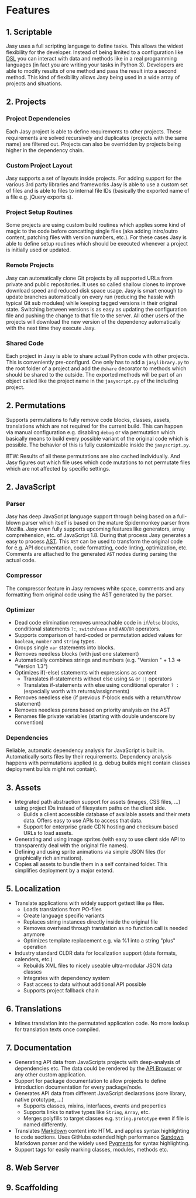 # Features

## 1. Scriptable

Jasy uses a full scripting language to define tasks. This allows the widest flexibility for the developer. Instead of being limited to a configuration like [DSL](http://en.wikipedia.org/wiki/Domain-specific_language) you can interact with data and methods like in a real programming languages (in fact you are writing your tasks in Python 3). Developers are able to modify results of one method and pass the result into a second method. This kind of flexibility allows Jasy being used in a wide array of projects and situations.



## 2. Projects

### Project Dependencies

Each Jasy project is able to define requirements to other projects. These requirements are solved recursively and duplicates (projects with the same name) are filtered out. Projects can also be overridden by projects being higher in the dependency chain.

### Custom Project Layout

Jasy supports a set of layouts inside projects. For adding support for the various 3rd party libraries and frameworks Jasy is able to use a custom set of files and is able to files to internal file IDs (basically the exported name of a file e.g. jQuery exports `$`).

### Project Setup Routines

Some projects are using custom build routines which applies some kind of magic to the code before concatting single files (aka adding intro/outro content, patching files with version numbers, etc.). For these cases Jasy is able to define setup routines which should be executed whenever a project is initially used or updated.

### Remote Projects

Jasy can automatically clone Git projects by all supported URLs from private and public repositories. It uses so called shallow clones to improve download speed and reduced disk space usage. Jasy is smart enough to update branches automatically on every run (reducing the hassle with typical Git sub modules) while keeping tagged versions in their original state. Switching between versions is as easy as updating the configuration file and pushing the change to that file to the server. All other users of the projects will download the new version of the dependency automatically with the next time they execute Jasy.

### Shared Code

Each project in Jasy is able to share actual Python code with other projects. This is conveniently pre-configurd. One only has to add a `jasylibrary.py` to the root folder of a project and add the `@share` decorator to methods which should be shared to the outside. The exported methods will be part of an object called like the project name in the `jasyscript.py` of the including project.




## 2. Permutations

Supports permutations to fully remove code blocks, classes, assets, translations which are not required for the current build. This can happen via manual configuration e.g. disabling `debug` or via permutation which basically means to build every possible variant of the original code which is possible. The behavior of this is fully customizable inside the `jasyscript.py`. 

BTW: Results of all these permutations are also cached individually. And Jasy figures out which file uses which code mutations to not permutate files which are not affected by specific settings.





## 2. JavaScript 

### Parser

Jasy has deep JavaScript language support through being based on a full-blown parser which itself is based on the mature Spidermonkey parser from Mozilla. Jasy even fully supports upcoming features like generators, array comprehension, etc. of JavaScript 1.8. During that process Jasy generates a easy to process [AST](http://en.wikipedia.org/wiki/Abstract_syntax_tree). This `AST` can be used to transform the original code for e.g. API documentation, code formatting, code linting, optimization, etc. Comments are attached to the generated `AST` nodes during parsing the actual code.


### Compressor

The compressor feature in Jasy removes white space, comments and any formatting from original code using the AST generated by the parser.


### Optimizer

- Dead code elimination removes unreachable code in `if`/`else` blocks, conditional statements `?:`, `switch`/`case` and `AND`/`OR` operators.
- Supports comparison of hard-coded or permutation added values for `boolean`, `number` and `string` types.
- Groups single `var` statements into blocks.
- Removes needless blocks (with just one statement)
- Automatically combines strings and numbers (e.g. "Version " + 1.3 => "Version 1.3")
- Optimizes if(-else) statements with expressions as content
  - Translates if-statements without else using `&&` or `||` operators
  - Translates if-statements with else using conditional operator `? :` (especially worth with returns/assignments)
- Removes needless else (if previous if-block ends with a return/throw statement)
- Removes needless parens based on priority analysis on the AST
- Renames file private variables (starting with double underscore by convention)

### Dependencies

Reliable, automatic dependency analysis for JavaScript is built in. Automatically sorts files by their requirements. Dependency analysis happens with permutations applied (e.g. debug builds might contain classes deployment builds might not contain).





## 3. Assets

- Integrated path abstraction support for assets (images, CSS files, ...) using project IDs instead of filesystem paths on the client side.
  - Builds a client accessible database of available assets and their meta data. Offers easy to use APIs to access that data.
  - Support for enterprise grade CDN hosting and checksum based URLs to load assets.
- Generating and using image sprites (with easy to use client side API to transparently deal with the original file names).
- Defining and using sprite animations via simple JSON files (for graphically rich animations).
- Copies all assets to bundle them in a self contained folder. This simplifies deployment by a major extend.







## 5. Localization

- Translate applications with widely support gettext like `po` files.
  - Loads translations from PO-files
  - Create language specific variants
  - Replaces string instances directly inside the original file
  - Removes overhead through translation as no function call is needed anymore
  - Optimizes template replacement e.g. via %1 into a string "plus" operation
- Industry standard CLDR data for localization support (date formats, calenders, etc.)
  - Rebuilds XML files to nicely useable ultra-modular JSON data classes
  - Integrates with dependency system
  - Fast access to data without additional API possible
  - Supports project fallback chain


## 6. Translations

- Inlines translation into the permutated application code. No more lookup for translation texts once compiled.



## 7. Documentation

- Generating API data from JavaScripts projects with deep-analysis of dependencies etc. The data could be rendered by the [API Browser](https://github.com/zynga/apibrowser) or any other custom application.
- Support for package documentation to allow projects to define introduction documentation for every package/node.
- Generates API data from different JavaScript declarations (core library, native prototype, ...)
  - Supports classes, mixins, interfaces, events and properties
  - Supports links to native types like `String`, `Array`, etc.
  - Merges polyfills to target classes e.g. `String.prototype` even if file is named differently.
- Translates [Markdown](http://daringfireball.net/projects/markdown/) content into HTML and applies syntax highlighting to code sections. Uses GitHubs extended high performance [Sundown](https://github.com/tanoku/sundown) Markdown parser and the widely used [Pygments](http://pygments.org/) for syntax highlighting.
- Support tags for easily marking classes, modules, methods etc.


## 8. Web Server


## 9. Scaffolding